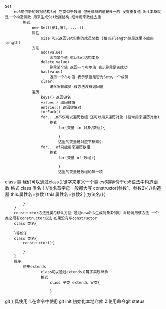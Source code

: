 
    Set
        es6提供新的数据结构Set 它类似于数组 但是成员的值是唯一的 没有重复值 Set本身就是一个构造函数 用来生成Set数据结构 经常用来数组去重
            格式
                new Set([值1,值2,.....])
                属性
                    size 可以返回Set实例的成员总数 (相当于length但是这里不能用length)
                方法
                    add(value)
                        添加某个值 返回Set结构本身
                    delete(value)
                        删除某个值 返回一个布尔值 表示删除是否成功
                    has(value)
                        返回一个布尔值 表示该值是否为Set的一个成员
                    claer()
                        清除所有成员 该方法没有返回值
                遍历
                    keys() 返回键名
                    values() 返回键值
                    entries() 返回键值对
                    forEach() 
                    for...in不仅可以遍历数组 还可以用来遍历对象 (经常用来遍历对象)
                        格式
                            for(变量 in 对象/数组){

                            }
                            这里的变量是对应下标索引
                    for....of只能用来遍历数组
                        格式
                            for(变量 of 数组){

                            }
                            这里的变量是数组的每一项
class 类
    我们可以通过class关键字来定义一个类 es6类等价于es5语法中构造函数
    格式
        class 类名 {
            //类名首字母一般都大写
            constructor(参数1，参数2){
                //构造器
                this.属性名=参数1
                this.属性名=参数2
            }
            方法名(){

            }
        }         
        constructor方法是类的默认方法 通过new命令生成对象实例时 自动调用该方法 一个类必须有constructor方法 如果没有写constructor
        class 类名{

        }等价于
        class 类名{
            constructor(){

            }
        }
        继承
            使用extends
                    class可以通过extends关键字实现继承
                    格式
                        class 子类 extends 父类{

                        }
git工具使用
    1.在命令中使用 git init 初始化本地仓库
    2.使用命令git status
